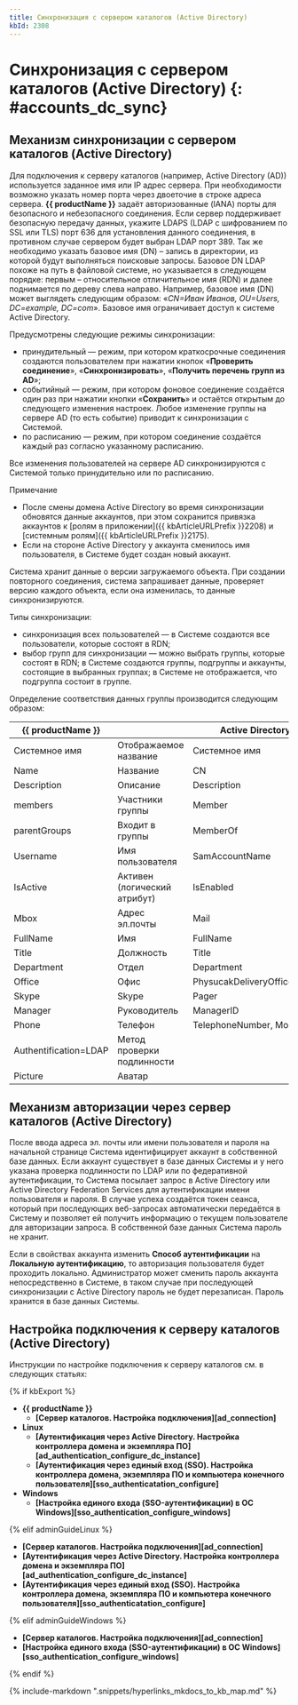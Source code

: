 ```yaml
---
title: Синхронизация с сервером каталогов (Active Directory)
kbId: 2308
---
```


# Синхронизация с сервером каталогов (Active Directory) {: #accounts_dc_sync}

## Механизм синхронизации с сервером каталогов (Active Directory)

Для подключения к серверу каталогов (например, Active Directory (AD)) используется заданное имя или IP адрес сервера. При необходимости возможно указать номер порта через двоеточие в строке адреса сервера. **{{ productName }}** задаёт авторизованные (IANA) порты для безопасного и небезопасного соединения. Если сервер поддерживает безопасную передачу данных, укажите LDAPS (LDAP с шифрованием по SSL или TLS) порт 636 для установления данного соединения, в противном случае сервером будет выбран LDAP порт 389. Так же необходимо указать базовое имя (DN) – запись в директории, из которой будут выполняться поисковые запросы. Базовое DN LDAP похоже на путь в файловой системе, но указывается в следующем порядке: первым – относительное отличительное имя (RDN) и далее поднимается по дереву слева направо. Например, базовое имя (DN) может выглядеть следующим образом: «*CN=Иван Иванов, OU=Users, DC=example, DC=com*». Базовое имя ограничивает доступ к системе Active Directory.

Предусмотрены следующие режимы синхронизации:

- принудительный — режим, при котором краткосрочные соединения создаются пользователем при нажатии кнопок «**Проверить соединение**», «**Синхронизировать**», «**Получить перечень групп из AD**»;
- событийный — режим, при котором фоновое соединение создаётся один раз при нажатии кнопки «**Сохранить**» и остаётся открытым до следующего изменения настроек. Любое изменение группы на сервере AD (то есть событие) приводит к синхронизации с Системой.
- по расписанию — режим, при котором соединение создаётся каждый раз согласно указанному расписанию.

Все изменения пользователей на сервере AD синхронизируются с Системой только принудительно или по расписанию.

Примечание

- После смены домена Active Directory во время синхронизации обновятся данные аккаунтов, при этом сохранится привязка аккаунтов к [ролям в приложении]({{ kbArticleURLPrefix }}2208) и [системным ролям]({{ kbArticleURLPrefix }}2175).
- Если на стороне Active Directory у аккаунта сменилось имя пользователя, в Системе будет создан новый аккаунт.

Система хранит данные о версии загружаемого объекта. При создании повторного соединения, система запрашивает данные, проверяет версию каждого объекта, если она изменилась, то данные синхронизируются.

Типы синхронизации:

- синхронизация всех пользователей — в Системе создаются все пользователи, которые состоят в RDN;
- выбор групп для синхронизации — можно выбрать группы, которые состоят в RDN; в Системе создаются группы, подгруппы и аккаунты, состоящие в выбранных группах; в Системе не отображается, что подгруппа состоит в группе.

Определение соответствия данных группы производится следующим образом:

| {{ productName }}     |                              | Active Directory           |
| --------------------- | ---------------------------- | -------------------------- |
| Системное имя         | Отображаемое название        | Системное имя              |
| Name                  | Название                     | CN                         |
| Description           | Описание                     | Description                |
| members               | Участники группы             | Member                     |
| parentGroups          | Входит в группы              | MemberOf                   |
| Username              | Имя пользователя             | SamAccountName             |
| IsActive              | Активен (логический атрибут) | IsEnabled                  |
| Mbox                  | Адрес эл.почты               | Mail                       |
| FullName              | Имя                          | FullName                   |
| Title                 | Должность                    | Title                      |
| Department            | Отдел                        | Department                 |
| Office                | Офис                         | PhysucakDeliveryOfficeName |
| Skype                 | Skype                        | Pager                      |
| Manager               | Руководитель                 | ManagerID                  |
| Phone                 | Телефон                      | TelephoneNumber, Mobile    |
| Authentification=LDAP | Метод проверки подлинности   |                            |
| Picture               | Аватар                       |                            |

## Механизм авторизации через сервер каталогов (Active Directory)

После ввода адреса эл. почты или имени пользователя и пароля на начальной странице Система идентифицирует аккаунт в собственной базе данных. Если аккаунт существует в базе данных Системы и у него указана проверка подлинности по LDAP или по федеративной аутентификации, то Система посылает запрос в Active Directory или Active Directory Federation Services для аутентификации имени пользователя и пароля. В случае успеха создаётся токен сеанса, который при последующих веб-запросах автоматически передаётся в Систему и позволяет ей получить информацию о текущем пользователе для авторизации запроса. В собственной базе данных Система пароль не хранит.

Если в свойствах аккаунта изменить **Способ аутентификации** на **Локальную аутентификацию**, то авторизация пользователя будет проходить локально. Администратор может сменить пароль аккаунта непосредственно в Системе, в таком случае при последующей синхронизации с Active Directory пароль не будет перезаписан. Пароль хранится в базе данных Системы.

## Настройка подключения к серверу каталогов (Active Directory)

Инструкции по настройке подключения к серверу каталогов см. в следующих статьях:

{% if kbExport %}

- **{{ productName }}**
	- **[Сервер каталогов. Настройка подключения][ad_connection]**
- **Linux**
	- **[Аутентификация через Active Directory. Настройка контроллера домена и экземпляра ПО][ad_authentication_configure_dc_instance]**
	- **[Аутентификация через единый вход (SSO). Настройка контроллера домена, экземпляра ПО и компьютера конечного пользователя][sso_authenticatation_configure]**
- **Windows**
	- **[Настройка единого входа (SSO-аутентификации) в ОС Windows][sso_authentication_configure_windows]**

{% elif adminGuideLinux %}

- **[Сервер каталогов. Настройка подключения][ad_connection]**
- **[Аутентификация через Active Directory. Настройка контроллера домена и экземпляра ПО][ad_authentication_configure_dc_instance]**
- **[Аутентификация через единый вход (SSO). Настройка контроллера домена, экземпляра ПО и компьютера конечного пользователя][sso_authenticatation_configure]**

{% elif adminGuideWindows %}

- **[Сервер каталогов. Настройка подключения][ad_connection]**
- **[Настройка единого входа (SSO-аутентификации) в ОС Windows][sso_authentication_configure_windows]**

{% endif %}

{% include-markdown ".snippets/hyperlinks_mkdocs_to_kb_map.md" %}
